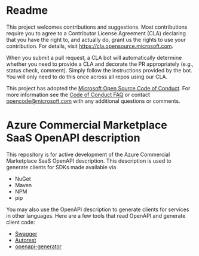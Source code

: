 # Readme

This project welcomes contributions and suggestions.  Most contributions require you to agree to a
Contributor License Agreement (CLA) declaring that you have the right to, and actually do, grant us
the rights to use your contribution. For details, visit https://cla.opensource.microsoft.com.

When you submit a pull request, a CLA bot will automatically determine whether you need to provide
a CLA and decorate the PR appropriately (e.g., status check, comment). Simply follow the instructions
provided by the bot. You will only need to do this once across all repos using our CLA.

This project has adopted the [Microsoft Open Source Code of Conduct](https://opensource.microsoft.com/codeofconduct/).
For more information see the [Code of Conduct FAQ](https://opensource.microsoft.com/codeofconduct/faq/) or
contact [opencode@microsoft.com](mailto:opencode@microsoft.com) with any additional questions or comments.


# Azure Commercial Marketplace SaaS OpenAPI description

This repository is for active development of the Azure Commercial Marketplace SaaS OpenAPI description. This description is used to generate clients for SDKs made available via 
* NuGet
* Maven
* NPM
* pip

You may also use the OpenAPI description to generate clients for services in other languages. Here are a few tools that read OpenAPI and generate client code:

* [Swagger](https://swagger.io/tools/swagger-codegen/)
* [Autorest](https://github.com/Azure/AutoRest)
* [openapi-generator](https://openapi-generator.tech/)



